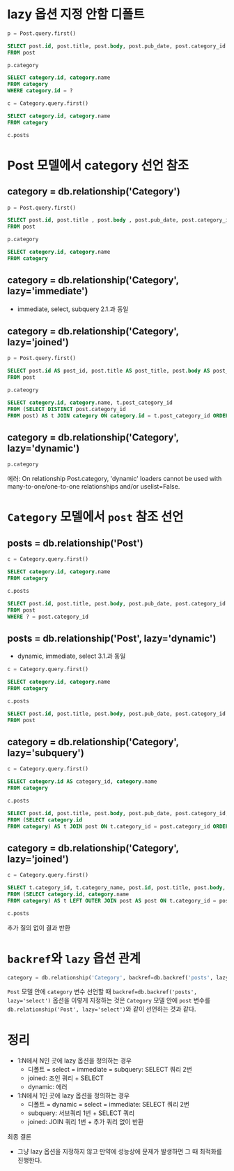 # lazy 옵션 지정 안함 디폴트

```python
p = Post.query.first()
```

```sql
SELECT post.id, post.title, post.body, post.pub_date, post.category_id 
FROM post
```

```python
p.category
```

```sql
SELECT category.id, category.name
FROM category 
WHERE category.id = ?
```

```python
c = Category.query.first()
```

```sql
SELECT category.id, category.name
FROM category
```

```python
c.posts
```

# Post 모델에서 category 선언 참조

## category = db.relationship('Category')

```python
p = Post.query.first()
```

```sql
SELECT post.id, post.title , post.body , post.pub_date, post.category_id 
FROM post
```

```python
p.category
```

```sql
SELECT category.id, category.name
FROM category
```

## category = db.relationship('Category', lazy='immediate')

- immediate, select, subquery 2.1.과 동일

## category = db.relationship('Category', lazy='joined')

```python
p = Post.query.first()
```

```sql
SELECT post.id AS post_id, post.title AS post_title, post.body AS post_body, post.pub_date AS post_pub_date, post.category_id AS post_category_id 
FROM post
```

```python
p.cateogry
```

```sql
SELECT category.id, category.name, t.post_category_id
FROM (SELECT DISTINCT post.category_id
FROM post) AS t JOIN category ON category.id = t.post_category_id ORDER BY t.post_category_id
```

## category = db.relationship('Category', lazy='dynamic')

```python
p.category
```

에러: On relationship Post.category, 'dynamic' loaders cannot be used with many-to-one/one-to-one relationships and/or uselist=False.

# ```Category``` 모델에서 ```post``` 참조 선언

## posts = db.relationship('Post')

```python
c = Category.query.first()
```

```sql
SELECT category.id, category.name
FROM category
```

```python
c.posts
```

```sql
SELECT post.id, post.title, post.body, post.pub_date, post.category_id
FROM post 
WHERE ? = post.category_id
```

## posts = db.relationship('Post', lazy='dynamic')

- dynamic, immediate, select 3.1.과 동일

```python
c = Category.query.first()
```

```sql
SELECT category.id, category.name
FROM category
```

```python
c.posts
```

```sql
SELECT post.id, post.title, post.body, post.pub_date, post.category_id
FROM post 
```

## category = db.relationship('Category', lazy='subquery')

```python
c = Category.query.first()
```

```sql
SELECT category.id AS category_id, category.name
FROM category
```

```python
c.posts
```

```sql
SELECT post.id, post.title, post.body, post.pub_date, post.category_id, t.category_id
FROM (SELECT category.id
FROM category) AS t JOIN post ON t.category_id = post.category_id ORDER BY t.category_id
```

## category = db.relationship('Category', lazy='joined')

```python
c = Category.query.first()
```

```sql
SELECT t.category_id, t.category_name, post.id, post.title, post.body, post.pub_date, post.category_id
FROM (SELECT category.id, category.name
FROM category) AS t LEFT OUTER JOIN post AS post ON t.category_id = post.category_id
```

```python
c.posts
```

추가 질의 없이 결과 반환

# ```backref```와 ```lazy``` 옵션 관계

```python
category = db.relationship('Category', backref=db.backref('posts', lazy='select'), lazy='dynamic')
```

```Post``` 모델 안에 ```category``` 변수 선언할 때 ```backref=db.backref('posts', lazy='select')``` 옵션을 이렇게 지정하는 것은 ```Category``` 모델 안에 ```post``` 변수를 ```db.relationship('Post', lazy='select')```와 같이 선언하는 것과 같다.

# 정리

* 1:N에서 N인 곳에 lazy 옵션을 정의하는 경우
    * 디폴트 = select = immediate = subquery: SELECT 쿼리 2번
    * joined: 조인 쿼리 + SELECT
    * dynamic: 에러
* 1:N에서 1인 곳에 lazy 옵션을 정의하는 경우
    * 디폴트 = dynamic = select = immediate: SELECT 쿼리 2번
    * subquery: 서브쿼리 1번 + SELECT 쿼리
    * joined: JOIN 쿼리 1번 + 추가 쿼리 없이 반환
    
    
최종 결론

* 그냥 lazy 옵션을 지정하지 않고 만약에 성능상에 문제가 발생하면 그 때 최적화를 진행한다.
